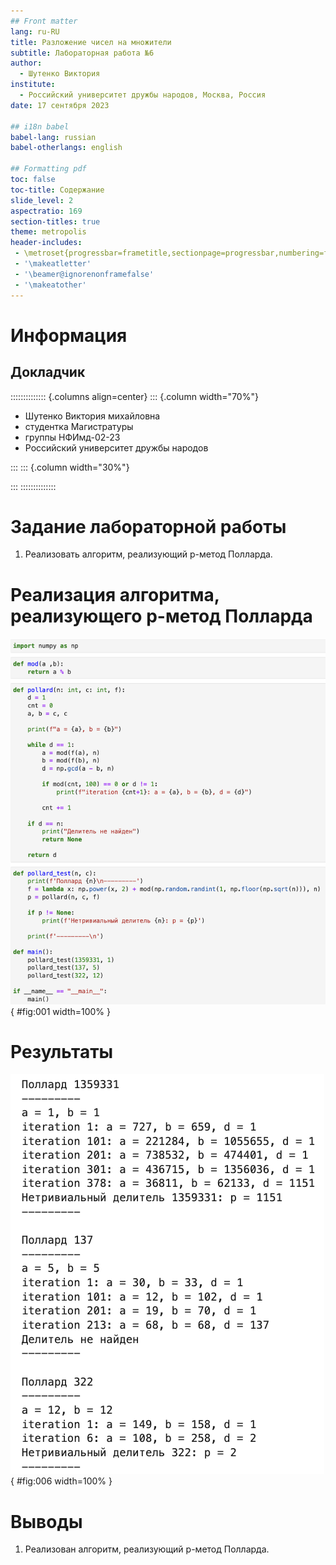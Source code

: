 ```yaml
---
## Front matter
lang: ru-RU
title: Разложение чисел на множители
subtitle: Лабораторная работа №6
author:
  - Шутенко Виктория
institute:
  - Российский университет дружбы народов, Москва, Россия
date: 17 сентября 2023

## i18n babel
babel-lang: russian
babel-otherlangs: english

## Formatting pdf
toc: false
toc-title: Содержание
slide_level: 2
aspectratio: 169
section-titles: true
theme: metropolis
header-includes:
 - \metroset{progressbar=frametitle,sectionpage=progressbar,numbering=fraction}
 - '\makeatletter'
 - '\beamer@ignorenonframefalse'
 - '\makeatother'
---
```


# Информация

## Докладчик

:::::::::::::: {.columns align=center}
::: {.column width="70%"}

  * Шутенко Виктория михайловна
  * студентка Магистратуры
  * группы НФИмд-02-23
  * Российский университет дружбы народов

:::
::: {.column width="30%"}



:::
::::::::::::::

# Задание лабораторной работы

1. Реализовать алгоритм, реализующий р-метод Полларда. 
 
#  Реализация алгоритма, реализующего р-метод Полларда

![Алгоритм, реализующий р-метод Полларда](images/2.png){ #fig:001 width=100% }


# Результаты 

![Результат](images/1.png){ #fig:006 width=100% }

# Выводы

1. Реализован алгоритм, реализующий р-метод Полларда.

